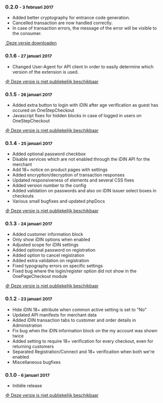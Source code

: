 ### 0.2.0 <small> - 3 februari 2017</small>
* Added better cryptography for entrance code generation.
* Cancelled transaction are now handled correctly.
* In case of transaction errors, the message of the error will be visible to the consumer.

[<i class="material-icons inline-material-icon">&#xE2C4;</i> Deze versie downloaden](http://docs.epartment.nl/idin/releases/CMGroep_Idin-0.2.0.tgz)</span>

### 0.1.6 <small> - 27 januari 2017</small>
* Changed User-Agent for API client in order to easily determine which version of the extension is used.

<a href="#" class="idin-coral"><i class="material-icons inline-material-icon">&#xE000;</i> Deze versie is niet publiekelijk beschikbaar</a>

### 0.1.5 <small> - 26 januari 2017</small>
* Added extra button to login with iDIN after age verification as guest has occured on OneStepCheckout
* Javascript fixes for hidden blocks in case of logged in users on OneStepCheckout

<a href="#" class="idin-coral"><i class="material-icons inline-material-icon">&#xE000;</i> Deze versie is niet publiekelijk beschikbaar</a>

### 0.1.4 <small> - 25 januari 2017</small>
* Added optional password checkbox
* Disable services which are not enabled through the iDIN API for the merchant
* Add 18+ notice on product pages with settings
* Added encryption/decryption of transaction responses
* Updated responsiveness of elements and several CSS fixes
* Added version number to the config
* Added validation on passwords and also on iDIN issuer select boxes in checkouts
* Various small bugfixes and updated phpDocs

<a href="#" class="idin-coral"><i class="material-icons inline-material-icon">&#xE000;</i> Deze versie is niet publiekelijk beschikbaar</a>

### 0.1.3 <small> - 24 januari 2017</small>
* Added customer information block
* Only show iDIN options when enabled
* Adjusted scope for iDIN settings
* Added optional password on registration
* Added option to cancel registration
* Added extra validation on registration
* Fixed typography errors on specific settings
* Fixed bug where the login/register option did not show in the OnePageCheckout module

<a href="#" class="idin-coral"><i class="material-icons inline-material-icon">&#xE000;</i> Deze versie is niet publiekelijk beschikbaar</a>

### 0.1.2 <small> - 23 januari 2017</small>
* Hide iDIN 18+ attribute when common active setting is set to "No"
* Updated API manifests for merchant data
* Added iDIN transaction tabs to customer and order details in Administration
* Fix bug when the iDIN information block on the my account was shown twice
* Added setting to require 18+ verification for every checkout, even for returning customers
* Separated Registration/Connect and 18+ verification when both we're enabled
* Miscellaneous bugfixes

### 0.1.0 <small> - 6 januari 2017</small>

* Initiële release

<a href="#" class="idin-coral"><i class="material-icons inline-material-icon">&#xE000;</i> Deze versie is niet publiekelijk beschikbaar</a>